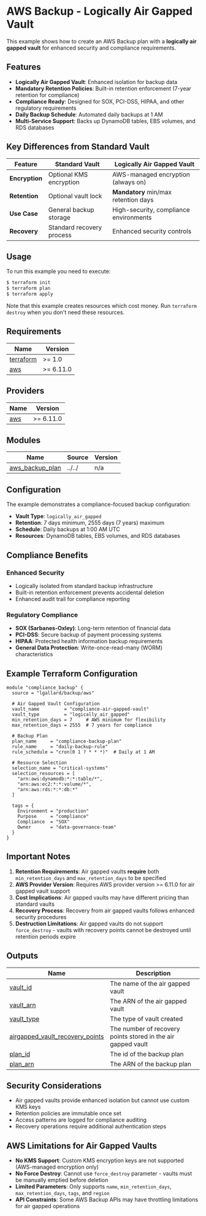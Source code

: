 # AWS Backup - Logically Air Gapped Vault

This example shows how to create an AWS Backup plan with a **logically air gapped vault** for enhanced security and compliance requirements.

## Features

- **Logically Air Gapped Vault**: Enhanced isolation for backup data
- **Mandatory Retention Policies**: Built-in retention enforcement (7-year retention for compliance)
- **Compliance Ready**: Designed for SOX, PCI-DSS, HIPAA, and other regulatory requirements
- **Daily Backup Schedule**: Automated daily backups at 1 AM
- **Multi-Service Support**: Backs up DynamoDB tables, EBS volumes, and RDS databases

## Key Differences from Standard Vault

| Feature | Standard Vault | Logically Air Gapped Vault |
|---------|-----------------|---------------------------|
| **Encryption** | Optional KMS encryption | AWS-managed encryption (always on) |
| **Retention** | Optional vault lock | **Mandatory** min/max retention days |
| **Use Case** | General backup storage | High-security, compliance environments |
| **Recovery** | Standard recovery process | Enhanced security controls |

## Usage

To run this example you need to execute:

```bash
$ terraform init
$ terraform plan
$ terraform apply
```

Note that this example creates resources which cost money. Run `terraform destroy` when you don't need these resources.

## Requirements

| Name | Version |
|------|---------|
| <a name="requirement_terraform"></a> [terraform](#requirement\_terraform) | >= 1.0 |
| <a name="requirement_aws"></a> [aws](#requirement\_aws) | >= 6.11.0 |

## Providers

| Name | Version |
|------|---------|
| <a name="provider_aws"></a> [aws](#provider\_aws) | >= 6.11.0 |

## Modules

| Name | Source | Version |
|------|--------|---------|
| <a name="module_aws_backup_plan"></a> [aws\_backup\_plan](#module\_aws\_backup\_plan) | ../../ | n/a |

## Configuration

The example demonstrates a compliance-focused backup configuration:

- **Vault Type**: `logically_air_gapped`
- **Retention**: 7 days minimum, 2555 days (7 years) maximum
- **Schedule**: Daily backups at 1:00 AM UTC
- **Resources**: DynamoDB tables, EBS volumes, and RDS databases

## Compliance Benefits

### Enhanced Security
- Logically isolated from standard backup infrastructure
- Built-in retention enforcement prevents accidental deletion
- Enhanced audit trail for compliance reporting

### Regulatory Compliance
- **SOX (Sarbanes-Oxley)**: Long-term retention of financial data
- **PCI-DSS**: Secure backup of payment processing systems
- **HIPAA**: Protected health information backup requirements
- **General Data Protection**: Write-once-read-many (WORM) characteristics

## Example Terraform Configuration

```hcl
module "compliance_backup" {
  source = "lgallard/backup/aws"

  # Air Gapped Vault Configuration
  vault_name         = "compliance-air-gapped-vault"
  vault_type         = "logically_air_gapped"
  min_retention_days = 7     # AWS minimum for flexibility
  max_retention_days = 2555  # 7 years for compliance

  # Backup Plan
  plan_name     = "compliance-backup-plan"
  rule_name     = "daily-backup-rule"
  rule_schedule = "cron(0 1 ? * * *)"  # Daily at 1 AM

  # Resource Selection
  selection_name = "critical-systems"
  selection_resources = [
    "arn:aws:dynamodb:*:*:table/*",
    "arn:aws:ec2:*:*:volume/*",
    "arn:aws:rds:*:*:db:*"
  ]

  tags = {
    Environment = "production"
    Purpose     = "compliance"
    Compliance  = "SOX"
    Owner       = "data-governance-team"
  }
}
```

## Important Notes

1. **Retention Requirements**: Air gapped vaults **require** both `min_retention_days` and `max_retention_days` to be specified
2. **AWS Provider Version**: Requires AWS provider version >= 6.11.0 for air gapped vault support
3. **Cost Implications**: Air gapped vaults may have different pricing than standard vaults
4. **Recovery Process**: Recovery from air gapped vaults follows enhanced security procedures
5. **Destruction Limitations**: Air gapped vaults do not support `force_destroy` - vaults with recovery points cannot be destroyed until retention periods expire

## Outputs

| Name | Description |
|------|-------------|
| <a name="output_vault_id"></a> [vault\_id](#output\_vault\_id) | The name of the air gapped vault |
| <a name="output_vault_arn"></a> [vault\_arn](#output\_vault\_arn) | The ARN of the air gapped vault |
| <a name="output_vault_type"></a> [vault\_type](#output\_vault\_type) | The type of vault created |
| <a name="output_airgapped_vault_recovery_points"></a> [airgapped\_vault\_recovery\_points](#output\_airgapped\_vault\_recovery\_points) | The number of recovery points stored in the air gapped vault |
| <a name="output_plan_id"></a> [plan\_id](#output\_plan\_id) | The id of the backup plan |
| <a name="output_plan_arn"></a> [plan\_arn](#output\_plan\_arn) | The ARN of the backup plan |

## Security Considerations

- Air gapped vaults provide enhanced isolation but cannot use custom KMS keys
- Retention policies are immutable once set
- Access patterns are logged for compliance auditing
- Recovery operations require additional authentication steps

## AWS Limitations for Air Gapped Vaults

- **No KMS Support**: Custom KMS encryption keys are not supported (AWS-managed encryption only)
- **No Force Destroy**: Cannot use `force_destroy` parameter - vaults must be manually emptied before deletion
- **Limited Parameters**: Only supports `name`, `min_retention_days`, `max_retention_days`, `tags`, and `region`
- **API Constraints**: Some AWS Backup APIs may have throttling limitations for air gapped operations